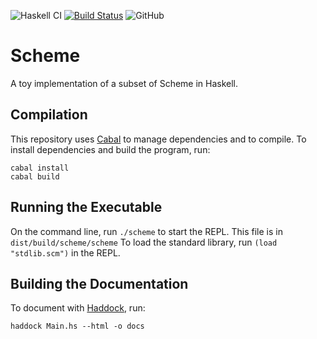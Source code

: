 ![Haskell CI](https://github.com/jaredforth/scheme/workflows/Haskell%20CI/badge.svg)
[![Build Status](https://travis-ci.com/jaredforth/scheme.svg?token=mH2pScYxqRkBEzpBQAu6&branch=master)](https://travis-ci.com/jaredforth/scheme)
![GitHub](https://img.shields.io/github/license/jaredforth/scheme)

# Scheme 

A toy implementation of a subset of Scheme in Haskell.

## Compilation 

This repository uses [Cabal](https://www.haskell.org/cabal/) to manage dependencies and to compile. To install dependencies and build the program, run:

```shell script
cabal install
cabal build
```

## Running the Executable

On the command line, run `./scheme` to start the REPL. This file is in `dist/build/scheme/scheme` To load the standard library, run `(load "stdlib.scm")` in the REPL.

## Building the Documentation

To document with [Haddock](https://haskell-haddock.readthedocs.io/en/latest/markup.html), run:

```shell script
haddock Main.hs --html -o docs
```
